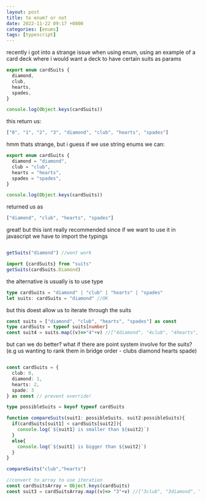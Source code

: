 ```yaml
---
layout: post
title: to enum? or not
date: 2022-11-22 09:17 +0800
categories: [enums]
tags: [typescript]
---
```

recently i got into a strange issue when using enum, using an example of a card deck where i would want a deck to have certain suits as params

```typescript
export enum cardSuits {
  diamond,
  club,
  hearts,
  spades,
}

console.log(Object.keys(cardSuits))
```

this return us:

```typescript
["0", "1", "2", "3", "diamond", "club", "hearts", "spades"]
```

hmm thats strange, but i guess if we use string enums we can:

```typescript
export enum cardSuits {
  diamond = "diamond",
  club = "club",
  hearts = "hearts",
  spades = "spades",
}

console.log(Object.keys(cardSuits))
```

returned us as

```typescript
["diamond", "club", "hearts", "spades"]
```

great! but this isnt really recommended since if we want to use it in javascript we have to import the typings

```typescript

getSuits("diamond") //wont work

import {cardSuits} from "suits"
getSuits(cardSuits.Diamond)
```

the alternative is usually is to use type

```typescript
type cardSuits = "diamond" | "club" | "hearts" | "spades"
let suits: cardSuits = "diamond" //OK
```

but this doest allow us to iterate through the suits

```typescript
const suits = ["diamond", "club", "hearts", "spades"] as const
type cardSuits = typeof suits[number]
const suit4 = suits.map((v)=>"4"+v) //["4diamond", "4club", "4hearts", "4spades"]
```

but can we do better? what if there are point system involve for the suits?
(e.g us wanting to rank them in bridge order - clubs diamond hearts spade)

```typescript

const cardSuits = {
  club: 0,
  diamond: 1,
  hearts: 2,
  spade: 3 
} as const // prevent override!

type possibleSuits = keyof typeof cardSuits

function compareSuits(suit1: possibleSuits, suit2:possibleSuits){
  if(cardSuits[suit1] < cardSuits[suit2]){
    console.log(`${suit1} is smaller than ${suit2}`)
  }
  else{
    console.log(`${suit1} is bigger than ${suit2}`)
  }
}

compareSuits("club","hearts")

//convert to array to use iteration
const cardSuitsArray = Object.keys(cardSuits)
const suit3 = cardSuitsArray.map((v)=> "3"+v) //["3club", "3diamond", "3hearts", "3spade"]
```